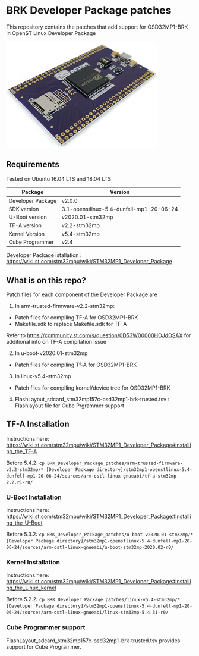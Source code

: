 # BRK Developer Package patches
This repository contains the patches that add support for OSD32MP1-BRK in OpenST Linux Developer Package

![OSD32MP1-BRK](img/OSD32MP1-BRK-Picture.png)

## Requirements
Tested on Ubuntu 16.04 LTS and 18.04 LTS

| Package | Version |
| ------- | ------- |
| Developer Package | v2.0.0 |
| SDK version | 3.1-openstlinux-5.4-dunfell-mp1-20-06-24 |
| U-Boot version | v2020.01-stm32mp |
| TF-A version | v2.2-stm32mp |
| Kernel Version | v5.4-stm32mp |
| Cube Programmer | v2.4 |

Developer Package istallation : https://wiki.st.com/stm32mpu/wiki/STM32MP1_Developer_Package

## What is on this repo?
Patch files for each component of the Developer Package are 
1. In arm-trusted-firmware-v2.2-stm32mp: 
- Patch files for compiling TF-A for OSD32MP1-BRK
- Makefile.sdk to replace Makefile.sdk for TF-A

Refer to https://community.st.com/s/question/0D53W00000HOJdOSAX for additional info on TF-A compilation issue

2. In u-boot-v2020.01-stm32mp
- Patch files for compiling Tf-A for OSD32MP1-BRK

3. In linux-v5.4-stm32mp
- Patch files for compiling kernel/device tree for OSD32MP1-BRK

4. FlashLayout_sdcard_stm32mp157c-osd32mp1-brk-trusted.tsv : Flashlayout file for Cube Prgrammer support

## TF-A Installation
Instructions here: https://wiki.st.com/stm32mpu/wiki/STM32MP1_Developer_Package#Installing_the_TF-A

Before 5.4.2: ```cp BRK_Developer_Package_patches/arm-trusted-firmware-v2.2-stm32mp/* [Developer Package directory]/stm32mp1-openstlinux-5.4-dunfell-mp1-20-06-24/sources/arm-ostl-linux-gnueabi/tf-a-stm32mp-2.2.r1-r0/```

### U-Boot Installation
Instructions here: https://wiki.st.com/stm32mpu/wiki/STM32MP1_Developer_Package#Installing_the_U-Boot

Before 5.3.2: ```cp BRK_Developer_Package_patches/u-boot-v2020.01-stm32mp/* [Developer Package directory]/stm32mp1-openstlinux-5.4-dunfell-mp1-20-06-24/sources/arm-ostl-linux-gnueabi/u-boot-stm32mp-2020.02-r0/```

### Kernel Installation
Instructions here: https://wiki.st.com/stm32mpu/wiki/STM32MP1_Developer_Package#Installing_the_Linux_kernel

Before 5.2.2: ```cp BRK_Developer_Package_patches/linux-v5.4-stm32mp/* [Developer Package directory]/stm32mp1-openstlinux-5.4-dunfell-mp1-20-06-24/sources/arm-ostl-linux-gnueabi/linux-stm32mp-5.4.31-r0/```


### Cube Programmer support
FlashLayout_sdcard_stm32mp157c-osd32mp1-brk-trusted.tsv provides support for Cube Programmer.
